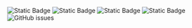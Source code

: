 ![Static Badge](https://img.shields.io/badge/blacklists-60-000000) ![Static Badge](https://img.shields.io/badge/blacklisted-2818918-cc0000) ![Static Badge](https://img.shields.io/badge/whitelisted-2249-00CC00) ![Static Badge](https://img.shields.io/badge/streaming_blacklist-28107-000000) ![GitHub issues](https://img.shields.io/github/issues/fabriziosalmi/blacklists)
